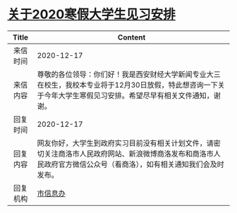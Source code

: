 # <a href="http://www.shangluo.gov.cn/zmhd/ldxxxx.jsp?urltype=leadermail.LeaderMailContentUrl&wbtreeid=1112&leadermailid=6709">关于2020寒假大学生见习安排</a>
| Title |                                      Content                                       |
|:-----:|------------------------------------------------------------------------------------|
| 来信时间  | 2020-12-17                                                                         |
| 来信内容  | 尊敬的各位领导：你们好！我是西安财经大学新闻专业大三在校生，我校本专业将于12月30日放假，特此想咨询一下关于今年大学生寒假见习安排。希望尽早有相关文件通知，谢谢。 |
| 回复时间  | 2020-12-17                                                                         |
| 回复内容  | 网友你好，大学生到政府实习目前没有相关计划文件，请密切关注商洛市人民政府网站、新浪微博商洛发布和商洛市人民政府官方微信公众号（看商洛），如有相关通知我们会及时发布。 |
| 回复机构  | <a href="../../categories/agencies/市信息办.md">市信息办</a>                               |
